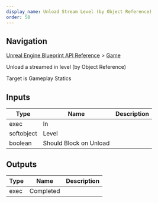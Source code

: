 ```yaml
---
display_name: Unload Stream Level (by Object Reference)
order: 58
---
```

## Navigation

[Unreal Engine Blueprint API Reference](https://dev.epicgames.com/documentation/en-us/unreal-engine/BlueprintAPI) > [Game](https://dev.epicgames.com/documentation/en-us/unreal-engine/BlueprintAPI/Game)

Unload a streamed in level (by Object Reference)

Target is Gameplay Statics

## Inputs

| Type | Name | Description |
| --- | --- | --- |
| exec | In |  |
| softobject | Level |  |
| boolean | Should Block on Unload |  |

## Outputs

| Type | Name | Description |
| --- | --- | --- |
| exec | Completed |  |
